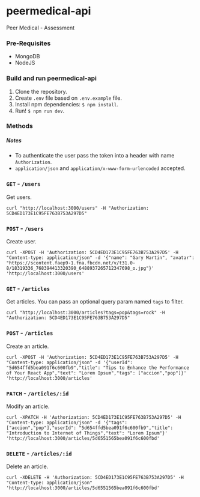 # peermedical-api
Peer Medical - Assessment

### Pre-Requisites
- MongoDB
- NodeJS

### Build and run peermedical-api
1. Clone the repository.
2. Create `.env` file based on `.env.example` file.
3. Install npm dependencies: `$ npm install`.
4. Run! `$ npm run dev`.

### Methods
##### Notes
- To authenticate the user pass the token into a header with name `Authorization`.
- `application/json` and `application/x-www-form-urlencoded` accepted.
### `GET` - `/users`
Get users.
```
curl "http://localhost:3000/users" -H "Authorization: 5CD4ED173E1C95FE763B753A297D5" 
```

### `POST` - `/users`
Create user.
```
curl -XPOST -H 'Authorization: 5CD4ED173E1C95FE763B753A297D5' -H "Content-type: application/json" -d '{"name": "Gary Martin", "avatar": "https://scontent.faep9-1.fna.fbcdn.net/v/t31.0-8/18319336_768394413320390_6488937265712347698_o.jpg"}' 'http://localhost:3000/users'
```

### `GET` - `/articles`
Get articles. You can pass an optional query param named `tags` to filter.
```
curl "http://localhost:3000/articles?tags=pop&tags=rock" -H "Authorization: 5CD4ED173E1C95FE763B753A297D5" 
```

### `POST` - `/articles`
Create an article.
```
curl -XPOST -H 'Authorization: 5CD4ED173E1C95FE763B753A297D5' -H "Content-type: application/json" -d '{"userId": "5d654ffd5bea091f6c600fb9","title": "Tips to Enhance the Performance of Your React App","text": "Lorem Ipsum","tags": ["accion","pop"]}' 'http://localhost:3000/articles'
```

### `PATCH` - `/articles/:id`
Modify an article.
```
curl -XPATCH -H 'Authorization: 5CD4ED173E1C95FE763B753A297D5' -H "Content-type: application/json" -d '{"tags": ["accion","pop"],"userId": "5d654ffd5bea091f6c600fb9","title": "Introduction to Internet of Things","text": "Lorem Ipsum"}' 'http://localhost:3000/articles/5d6551565bea091f6c600fbd' 
```

### `DELETE` - `/articles/:id`
Delete an article.
```
curl -XDELETE -H 'Authorization: 5CD4ED173E1C95FE763B753A297D5' -H "Content-type: application/json" 'http://localhost:3000/articles/5d6551565bea091f6c600fbd' 
```